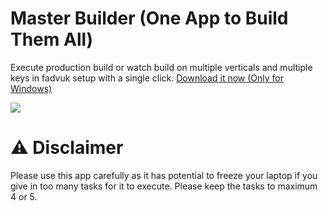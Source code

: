 # Master Builder (One App to Build Them All)

Execute production build or watch build on multiple verticals and multiple keys in fadvuk setup with a single click. <a download href="https://glpe.media.net/jestin.pa/master-builder/-/raw/master/Master%20Builder-1.0.0%20Setup.exe">Download it now (Only for Windows)</a>

<img src="https://glpe.media.net/jestin.pa/master-builder/-/raw/master/screenshot.png">

# :warning: Disclaimer

Please use this app carefully as it has potential to freeze your laptop if you give in too many tasks for it to execute. Please keep the tasks to maximum 4 or 5.
